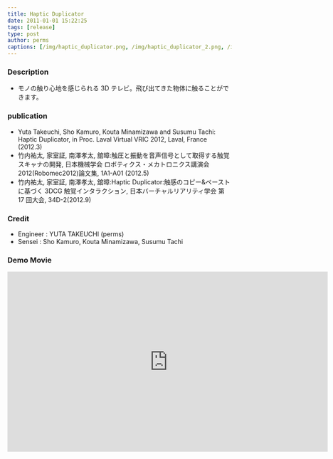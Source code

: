 ```yaml
---
title: Haptic Duplicator
date: 2011-01-01 15:22:25
tags: [release]
type: post
author: perms
captions: [/img/haptic_duplicator.png, /img/haptic_duplicator_2.png, /img/haptic_duplicator_3.png]
---
```


### Description

* モノの触り心地を感じられる 3D テレビ。飛び出てきた物体に触ることができます。

### publication

* Yuta Takeuchi, Sho Kamuro, Kouta Minamizawa and Susumu Tachi: Haptic Duplicator, in Proc. Laval Virtual VRIC 2012, Laval, France (2012.3)
* 竹内祐太, 家室証, 南澤孝太, 舘暲:触圧と振動を音声信号として取得する触覚スキャナの開発, 日本機械学会 ロボティクス・メカトロニクス講演会 2012(Robomec2012)論文集, 1A1-A01 (2012.5)
* 竹内祐太, 家室証, 南澤孝太, 舘暲:Haptic Duplicator:触感のコピー&ペーストに基づく 3DCG 触覚インタラクション, 日本バーチャルリアリティ学会 第 17 回大会, 34D-2(2012.9)

### Credit

* Engineer : YUTA TAKEUCHI (perms)
* Sensei : Sho Kamuro, Kouta Minamizawa, Susumu Tachi

### Demo Movie

<iframe width="720" height="405" src="https://www.youtube.com/embed/8mg0B9q1ivw" frameborder="0" gesture="media" allow="encrypted-media" allowfullscreen></iframe>
